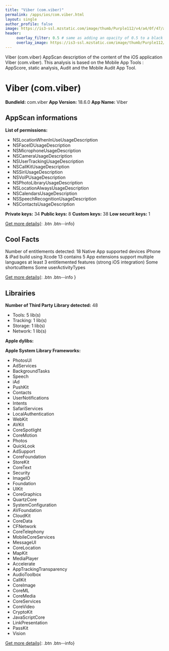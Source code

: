 ```yaml
---
title: "Viber (com.viber)"
permalink: /apps/ios/com.viber.html
layout: single
author_profile: false
image: https://is3-ssl.mzstatic.com/image/thumb/Purple112/v4/a4/0f/47/a40f4751-9d4c-1e1e-2a30-4c3dd389f4b5/AppIcon-0-0-1x_U007emarketing-0-7-0-0-85-220.png/512x512bb.jpg
header: 
     overlay_filter: 0.5 # same as adding an opacity of 0.5 to a black background
     overlay_image: https://is3-ssl.mzstatic.com/image/thumb/Purple112/v4/a4/0f/47/a40f4751-9d4c-1e1e-2a30-4c3dd389f4b5/AppIcon-0-0-1x_U007emarketing-0-7-0-0-85-220.png/512x512bb.jpg
---
```

Viber (com.viber) AppScan description of the content of the iOS application Viber (com.viber). This analysis is based on the Mobile App Tools : AppScore, static analysis, Audit and the Mobile Audit App Tool.

# Viber (com.viber)

**BundleId:** com.viber
**App Version:** 18.6.0
**App Name:** Viber


## AppScan informations 

**List of permissions:** 
- NSLocationWhenInUseUsageDescription
- NSFaceIDUsageDescription
- NSMicrophoneUsageDescription
- NSCameraUsageDescription
- NSUserTrackingUsageDescription
- NSCallKitUsageDescription
- NSSiriUsageDescription
- NSVoIPUsageDescription
- NSPhotoLibraryUsageDescription
- NSLocationAlwaysUsageDescription
- NSCalendarsUsageDescription
- NSSpeechRecognitionUsageDescription
- NSContactsUsageDescription
  
  
**Private keys:** 34
**Public keys:** 8
**Custom keys:** 38
**Low securit keys:** 1
  
[Get more details](/pricing.html){: .btn .btn--info}

## Cool Facts

Number of entitlements detected: 18
Native App
supported devices iPhone & iPad
build using Xcode 13
contains 5 App extensions
support multiple languages
at least 3 entitlemented features (strong iOS integration)
Some shortcutItems 
Some userActivityTypes
  
[Get more details](/pricing.html){: .btn .btn--info }

## Librairies 
**Number of Third Party Library detected:** 48
- Tools: 5 lib(s)
- Tracking: 1 lib(s)
- Storage: 1 lib(s)
- Network: 1 lib(s)


**Apple dylibs:**


**Apple System Library Frameworks:**
- PhotosUI
- AdServices
- BackgroundTasks
- Speech
- iAd
- PushKit
- Contacts
- UserNotifications
- Intents
- SafariServices
- LocalAuthentication
- WebKit
- AVKit
- CoreSpotlight
- CoreMotion
- Photos
- QuickLook
- AdSupport
- CoreFoundation
- StoreKit
- CoreText
- Security
- ImageIO
- Foundation
- UIKit
- CoreGraphics
- QuartzCore
- SystemConfiguration
- AVFoundation
- CloudKit
- CoreData
- CFNetwork
- CoreTelephony
- MobileCoreServices
- MessageUI
- CoreLocation
- MapKit
- MediaPlayer
- Accelerate
- AppTrackingTransparency
- AudioToolbox
- CallKit
- CoreImage
- CoreML
- CoreMedia
- CoreServices
- CoreVideo
- CryptoKit
- JavaScriptCore
- LinkPresentation
- PassKit
- Vision


  
[Get more details](/pricing.html){: .btn .btn--info}

